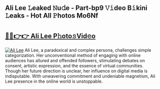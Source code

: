 ## Ali Lee 𝙻eaked 𝙽u𝚍e - Part-bp9 𝚅𝚒deo B𝚒kini 𝙻eaks - Hot All 𝙿hotos Mo6Nf

# <h2><a href="http://ld5gj4j.urlbe.top/?page=Ali+Lee">🔗🔗👉👉 Ali Lee P𝚑oto𝚜Vid𝚎o</a></h2>

[![Ali Lee](https://i.imgur.com/eBuTRDB.gif)](http://ld5gj4j.urlbe.top/?page=Ali+Lee)
Ali Lee, a paradoxical and complex persona, challenges simple categorization. Her unconventional method of engaging with online audiences has allured and offended followers, stimulating debates on consent, artistic expression, and the essence of virtual communities. Though her future direction is unclear, her influence on digital media is indisputable. With unwavering commitment and undeniable magnetism, Ali Lee presence in the online world is unstoppable.
